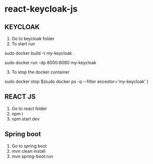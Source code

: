 # react-keycloak-js

## KEYCLOAK
1. Go to keycloak folder
2. To start run

sudo docker build -t my-keycloak .
 
sudo docker run -dp 8000:8080 my-keycloak

3. To stop the docker container

sudo docker stop $(sudo docker ps -q --filter ancestor='my-keycloak' )

## REACT JS
1. Go to react folder
2. npm i
3. npm start dev

## Spring boot
1. Go to spring boot
2. mvn clean install
3. mvn spring-boot:run
